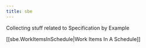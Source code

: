 ```yaml
---
title: sbe
---
```

Collecting stuff related to Specification by Example

[[sbe.WorkItemsInSchedule|Work Items In A Schedule]]